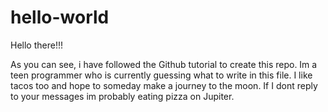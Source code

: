 # hello-world

Hello there!!!

  As you can see, i have followed the Github tutorial to create this repo.
  Im a teen programmer who is currently guessing what to write in this file.
  I like tacos too and hope to someday make a journey to the moon.
  If I dont reply to your messages im probably eating pizza on Jupiter.
